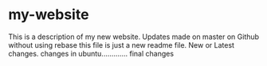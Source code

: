 # my-website

This is a description of my new website.
Updates made on master on Github without using rebase
this file is just a new readme file.
New or Latest changes.
changes in ubuntu.............
final changes

